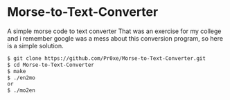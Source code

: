 # Morse-to-Text-Converter
A simple morse code to text converter
That was an exercise for my college and i remember google was a mess 
about this conversion program, so here is a simple solution.

```sh
$ git clone https://github.com/Pr0xe/Morse-to-Text-Converter.git
$ cd Morse-to-Text-Converter
$ make
$ ./en2mo
or
$ ./mo2en
```
